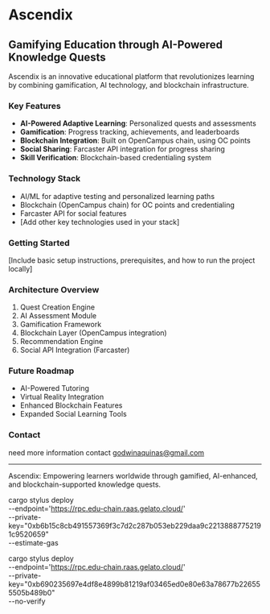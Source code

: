 # Ascendix

## Gamifying Education through AI-Powered Knowledge Quests

Ascendix is an innovative educational platform that revolutionizes learning by combining gamification, AI technology, and blockchain infrastructure.

### Key Features

- **AI-Powered Adaptive Learning**: Personalized quests and assessments
- **Gamification**: Progress tracking, achievements, and leaderboards
- **Blockchain Integration**: Built on OpenCampus chain, using OC points
- **Social Sharing**: Farcaster API integration for progress sharing
- **Skill Verification**: Blockchain-based credentialing system

### Technology Stack

- AI/ML for adaptive testing and personalized learning paths
- Blockchain (OpenCampus chain) for OC points and credentialing
- Farcaster API for social features
- [Add other key technologies used in your stack]

### Getting Started

[Include basic setup instructions, prerequisites, and how to run the project locally]

### Architecture Overview

1. Quest Creation Engine
2. AI Assessment Module
3. Gamification Framework
4. Blockchain Layer (OpenCampus integration)
5. Recommendation Engine
6. Social API Integration (Farcaster)

### Future Roadmap

- AI-Powered Tutoring
- Virtual Reality Integration
- Enhanced Blockchain Features
- Expanded Social Learning Tools

### Contact

need more information contact godwinaquinas@gmail.com

---

Ascendix: 
Empowering learners worldwide through gamified, AI-enhanced, and blockchain-supported knowledge quests.

cargo stylus deploy \
  --endpoint='https://rpc.edu-chain.raas.gelato.cloud/' \
  --private-key="0xb6b15c8cb491557369f3c7d2c287b053eb229daa9c22138887752191c9520659" \
  --estimate-gas

cargo stylus deploy \
  --endpoint='https://rpc.edu-chain.raas.gelato.cloud/' \
  --private-key="0xb690235697e4df8e4899b81219af03465ed0e80e63a78677b226555505b489b0" \
  --no-verify